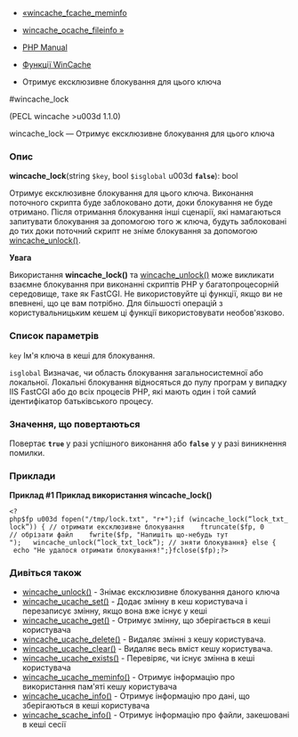 - [«wincache_fcache_meminfo](function.wincache-fcache-meminfo.md)
- [wincache_ocache_fileinfo »](function.wincache-ocache-fileinfo.md)

- [PHP Manual](index.md)
- [Функції WinCache](ref.wincache.md)
- Отримує ексклюзивне блокування для цього ключа

#wincache_lock

(PECL wincache \>u003d 1.1.0)

wincache_lock — Отримує ексклюзивне блокування для цього ключа

### Опис

**wincache_lock**(string `$key`, bool `$isglobal` u003d **`false`**): bool

Отримує ексклюзивне блокування для цього ключа. Виконання поточного
скрипта буде заблоковано доти, доки блокування не буде
отримано. Після отримання блокування інші сценарії, які намагаються
запитувати блокування за допомогою того ж ключа, будуть заблоковані до тих
доки поточний скрипт не зніме блокування за допомогою
[wincache_unlock()](function.wincache-unlock.md).

**Увага**

Використання **wincache_lock()** та
[wincache_unlock()](function.wincache-unlock.md) може викликати
взаємне блокування при виконанні скриптів PHP у багатопроцесорній
середовище, таке як FastCGI. Не використовуйте ці функції, якщо ви не
впевнені, що це вам потрібно. Для більшості операцій з користувальницьким
кешем ці функції використовувати необов'язково.

### Список параметрів

`key`
Ім'я ключа в кеші для блокування.

`isglobal`
Визначає, чи область блокування загальносистемної або локальної.
Локальні блокування відносяться до пулу програм у випадку IIS FastCGI
або до всіх процесів PHP, які мають один і той самий ідентифікатор
батьківського процесу.

### Значення, що повертаються

Повертає **`true`** у разі успішного виконання або **`false`** у
у разі виникнення помилки.

### Приклади

**Приклад #1 Приклад використання **wincache_lock()****

` <?php$fp u003d fopen("/tmp/lock.txt", "r+");if (wincache_lock(“lock_txt_lock”)) { // отримати ексклюзивне блокування    ftruncate($fp, 0 // обрізати файл    fwrite($fp, "Напишіть що-небудь тут
");   wincache_unlock(“lock_txt_lock”); // зняти блокування} else {    echo "Не удалося отримати блокування!";}fclose($fp);?> `

### Дивіться також

- [wincache_unlock()](function.wincache-unlock.md) - Знімає
ексклюзивне блокування даного ключа
- [wincache_ucache_set()](function.wincache-ucache-set.md) -
Додає змінну в кеш користувача і перезаписує
змінну, якщо вона вже існує у кеші
- [wincache_ucache_get()](function.wincache-ucache-get.md) -
Отримує змінну, що зберігається в кеші користувача
- [wincache_ucache_delete()](function.wincache-ucache-delete.md) -
Видаляє змінні з кешу користувача.
- [wincache_ucache_clear()](function.wincache-ucache-clear.md) -
Видаляє весь вміст кешу користувача.
- [wincache_ucache_exists()](function.wincache-ucache-exists.md) -
Перевіряє, чи існує змінна в кеші користувача
- [wincache_ucache_meminfo()](function.wincache-ucache-meminfo.md) -
Отримує інформацію про використання пам'яті кешу користувача
- [wincache_ucache_info()](function.wincache-ucache-info.md) -
Отримує інформацію про дані, що зберігаються в кеші користувача
- [wincache_scache_info()](function.wincache-scache-info.md) -
Отримує інформацію про файли, закешовані в кеші сесії
